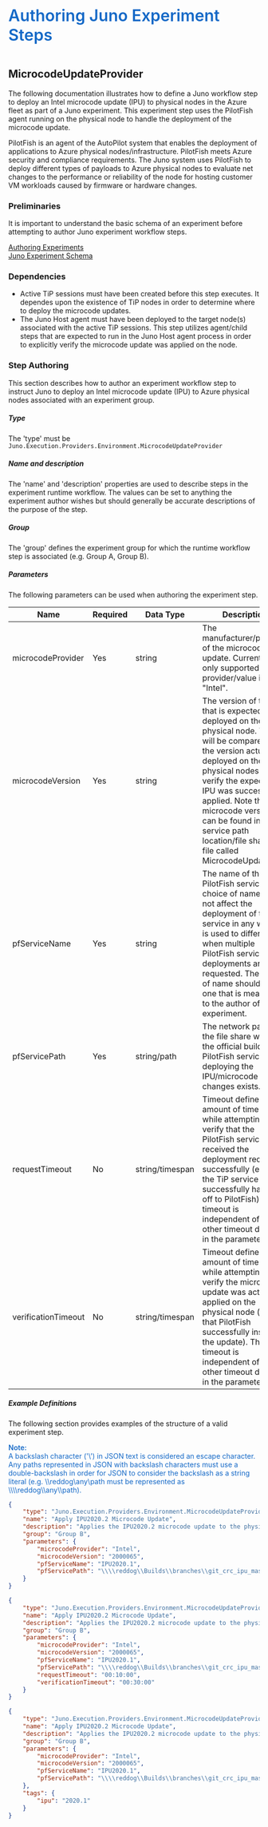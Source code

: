 ﻿<div style="font-size:24pt;font-weight:600;color:#1569C7">Authoring Juno Experiment Steps</div>
<br/>

## MicrocodeUpdateProvider
The following documentation illustrates how to define a Juno workflow step to deploy an Intel microcode update (IPU) to physical nodes in the Azure
fleet as part of a Juno experiment. This experiment step uses the PilotFish agent running on the physical node to handle the deployment of the
microcode update.

PilotFish is an agent of the AutoPilot system that enables the deployment of applications to Azure physical nodes/infrastructure. PilotFish
meets Azure security and compliance requirements. The Juno system uses PilotFish to deploy different types of payloads to Azure physical nodes
to evaluate net changes to the performance or reliability of the node for hosting customer VM workloads caused by firmware or hardware changes.

### Preliminaries
It is important to understand the basic schema of an experiment before attempting to author Juno experiment workflow steps.

[Authoring Experiments](./Authoring-Experiments.md)  
[Juno Experiment Schema](./Authoring-ExperimentSchema.md)

### Dependencies

* Active TiP sessions must have been created before this step executes. It dependes upon the existence of TiP nodes in order to determine
  where to deploy the microcode updates.
* The Juno Host agent must have been deployed to the target node(s) associated with the active TiP sessions. This step utilizes agent/child
  steps that are expected to run in the Juno Host agent process in order to explicitly verify the microcode update was applied on the node.

### Step Authoring
This section describes how to author an experiment workflow step to instruct Juno to deploy an Intel microcode update (IPU) to Azure
physical nodes associated with an experiment group.

##### Type
The 'type' must be ```Juno.Execution.Providers.Environment.MicrocodeUpdateProvider```

##### Name and description
The 'name' and 'description' properties are used to describe steps in the experiment runtime workflow.  The values can be set to anything the experiment
author wishes but should generally be accurate descriptions of the purpose of the step.

##### Group
The 'group' defines the experiment group for which the runtime workflow step is associated (e.g. Group A, Group B).

##### Parameters
The following parameters can be used when authoring the experiment step.

| Name                | Required   | Data Type        | Description                |
| ------------------- | ---------- | ---------------- | -------------------------- |
| microcodeProvider   | Yes        | string           | The manufacturer/provider of the microcode update. Currently, the only supported provider/value is "Intel".
| microcodeVersion    | Yes        | string           | The version of the IPU that is expected to be deployed on the physical node. This will be compared with the version actually deployed on the physical nodes to verify the expected IPU was successfully applied. Note that the microcode version can be found in the PF service path location/file share in a file called MicrocodeUpdate.xml.
| pfServiceName       | Yes        | string           | The name of the PilotFish service. The choice of name does not affect the deployment of the service in any way but is used to differentiate when multiple PilotFish service deployments are requested. The choice of name should be one that is meaningful to the author of the experiment.
| pfServicePath       | Yes        | string/path      | The network path on the file share where the official build of the PilotFish service for deploying the IPU/microcode changes exists.
| requestTimeout      | No         | string/timespan  | Timeout defines the amount of time to wait while attempting to verify that the PilotFish service received the deployment request successfully (e.g. that the TiP service successfully handed off to PilotFish). This timeout is independent of any other timeout defined in the parameters.
| verificationTimeout | No         | string/timespan  | Timeout defines the amount of time to wait while attempting to verify the microcode update was actually applied on the physical node (e.g. that PilotFish successfully installed the update). This timeout is independent of any other timeout defined in the parameters.

##### Example Definitions
The following section provides examples of the structure of a valid experiment step.

<div style="color:#1569C7">
<div style="font-weight:600">Note:</div>
A backslash character ('\') in JSON text is considered an escape character. Any paths represented in JSON
with backslash characters must use a double-backslash in order for JSON to consider the backslash as a string
literal (e.g. \\reddog\any\path must be represented as \\\\reddog\\any\\path).
</div>

``` json
{
    "type": "Juno.Execution.Providers.Environment.MicrocodeUpdateProvider",
    "name": "Apply IPU2020.2 Microcode Update",
    "description": "Applies the IPU2020.2 microcode update to the physical nodes in this experiment group",
    "group": "Group B",
    "parameters": {
        "microcodeProvider": "Intel",
        "microcodeVersion": "2000065",
        "pfServiceName": "IPU2020.1",
        "pfServicePath": "\\\\reddog\\Builds\\branches\\git_crc_ipu_master_latest\\release-x64\\Deployment\\App\\IPU2020.1"
    }
}

{
    "type": "Juno.Execution.Providers.Environment.MicrocodeUpdateProvider",
    "name": "Apply IPU2020.2 Microcode Update",
    "description": "Applies the IPU2020.2 microcode update to the physical nodes in this experiment group",
    "group": "Group B",
    "parameters": {
        "microcodeProvider": "Intel",
        "microcodeVersion": "2000065",
        "pfServiceName": "IPU2020.1",
        "pfServicePath": "\\\\reddog\\Builds\\branches\\git_crc_ipu_master_latest\\release-x64\\Deployment\\App\\IPU2020.1",
        "requestTimeout": "00:10:00",
        "verificationTimeout": "00:30:00"
    }
}

{
    "type": "Juno.Execution.Providers.Environment.MicrocodeUpdateProvider",
    "name": "Apply IPU2020.2 Microcode Update",
    "description": "Applies the IPU2020.2 microcode update to the physical nodes in this experiment group",
    "group": "Group B",
    "parameters": {
        "microcodeProvider": "Intel",
        "microcodeVersion": "2000065",
        "pfServiceName": "IPU2020.1",
        "pfServicePath": "\\\\reddog\\Builds\\branches\\git_crc_ipu_master_latest\\release-x64\\Deployment\\App\\IPU2020.1"
    },
    "tags": {
        "ipu": "2020.1"
    }
}
```